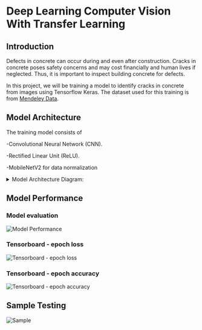 # Deep Learning Computer Vision With Transfer Learning
## Introduction
Defects in concrete can occur during and even after construction. Cracks in concrete poses safety concerns and may cost financially and human lives if neglected. Thus, it is important to inspect building concrete for defects.

In this project, we will be training a model to identify cracks in concrete from images using Tensorflow Keras. The dataset used for this training is from [Mendeley Data](https://data.mendeley.com/datasets/5y9wdsg2zt/2).

## Model Architecture
The training model consists of

-Convolutional Neural Network (CNN).

-Rectified Linear Unit (ReLU).

-MobileNetV2 for data normalization

<details>
  <summary>Model Architecture Diagram:</summary>
  
  ![Model Architecture](https://github.com/AshrafZainalAbidin/ConcreteCracksTrainingAndDeployment/assets/154945805/c46e1434-a202-42ea-a71d-e5ae4405d4da)
</details>

## Model Performance
### Model evaluation
![Model Performance](https://github.com/AshrafZainalAbidin/ConcreteCracksTrainingAndDeployment/assets/154945805/33a32199-ae9e-49e7-9a46-79f1fc8504d5)
### Tensorboard - epoch loss
![Tensorboard - epoch loss](https://github.com/AshrafZainalAbidin/ConcreteCracksTrainingAndDeployment/assets/154945805/0359bf9b-0669-4960-845d-fd64dd067f86)
### Tensorboard - epoch accuracy
![Tensorboard - epoch accuracy](https://github.com/AshrafZainalAbidin/ConcreteCracksTrainingAndDeployment/assets/154945805/e313b4f3-84dd-4347-b802-9ab68d66aa81)


## Sample Testing
![Sample](https://github.com/AshrafZainalAbidin/ConcreteCracksTrainingAndDeployment/assets/154945805/9a65bfdb-93a7-45e2-a0e2-57b4e948a466)

